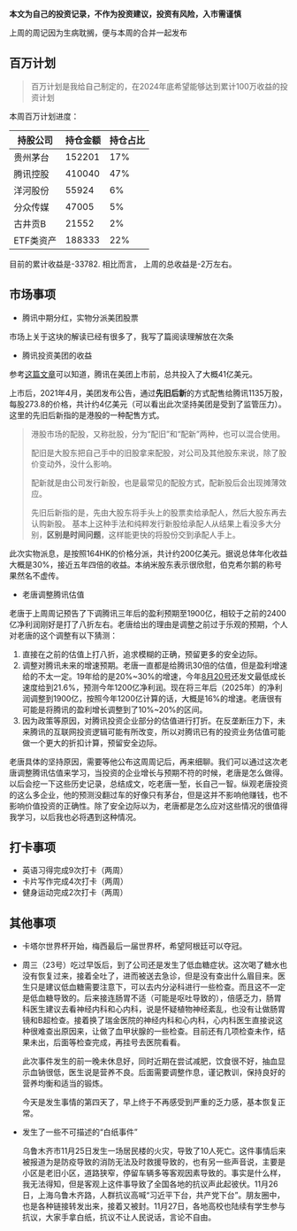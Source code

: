 **本文为自己的投资记录，不作为投资建议，投资有风险，入市需谨慎**

上周的周记因为生病耽搁，便与本周的合并一起发布

## 百万计划

> 百万计划是我给自己制定的，在2024年底希望能够达到累计100万收益的投资计划

本周百万计划进度：

| 持股公司  | 持仓金额 | 持仓占比 |
| --------- | -------- | -------- |
| 贵州茅台  | 152201   | 17%      |
| 腾讯控股  | 410040   | 47%      |
| 洋河股份  | 55924    | 6%       |
| 分众传媒  | 47005    | 5%       |
| 古井贡B   | 21552    | 2%       |
| ETF类资产 | 188333   | 22%      |

目前的累计收益是-33782. 相比而言， 上周的总收益是-2万左右。

## 市场事项

- 腾讯中期分红，实物分派美团股票

市场上关于这块的解读已经有很多了，我写了篇阅读理解放在次条

- 腾讯投资美团的收益

参考[这篇文章](https://mp.weixin.qq.com/s/zqcqQZkjP7vXK4GgzpcPfA)可以知道，腾讯在美团上市前，总共投入了大概41亿美元。

上市后，2021年4月，美团发布公告，通过**先旧后新**的方式配售给腾讯1135万股，每股273.8的价格，共计约4亿美元（可以看出此次坚持美团是受到了监管压力）。这里的先旧后新指的是港股的一种配售方式。

> 港股市场的配股，又称批股，分为“配旧”和“配新”两种，也可以混合使用。 
>
> 配旧是大股东把自己手中的旧股拿来配股，对公司及其他股东来说，除了股价变动外，没什么影响。
>
> 配新就是由公司发行新股，也是最常见的配股方式，配新股后会出现摊薄效应。
>
> 先旧后新指的是，先由大股东将手头上的股票卖给承配人，然后大股东再去认购新股。 基本上这种手法和纯粹发行新股给承配人从结果上看没多大分别，**区别是时间问题**，这样能更快的将股份交到承配人手上。

此次实物派息，是按照164HK的价格分派，共计约200亿美元。据说总体年化收益大概是30%，接近五年四倍的收益。本纳米股东表示很欣慰，伯克希尔鹅的称号果然名不虚传。

- 老唐调整腾讯估值

老唐于上周周记预告了下调腾讯三年后的盈利预期至1900亿，相较于之前的2400亿净利润刚好是打了八折左右。老唐给出的理由是调整之前过于乐观的预期，个人对老唐的这个调整有以下猜测：

1. 直接在之前的估值上打八折，追求模糊的正确，预留更多的安全边际。
2. 调整对腾讯未来的增速预期。老唐一直都是给腾讯30倍的估值，但是盈利增速给的不太一定。19年给的是20%~30%的增速，今年[8月20号](https://mp.weixin.qq.com/s/z2tVgHRZ_P7NzRV1GwzDrA)还发文最低成长速度给到21.6%，预测今年1200亿净利润。现在将三年后（2025年）的净利润调整到1900亿，按照今年1200亿计算的话，大概是16%的增速。老唐很有可能是将腾讯的盈利增长调整到了10%~20%的区间。
3. 因为政策等原因，对腾讯投资企业部分的估值进行打折。在反垄断压力下，未来腾讯的互联网投资逻辑可能有所改变，所以对腾讯已有的投资业务估值可能做一个更大的折扣计算，预留安全边际。

老唐具体的坚持原因，需要等他公布这周周记后，再来细聊。我们可以通过这次老唐调整腾讯估值来学习，当投资的企业增长与预期不符的时候，老唐是怎么做得。以后会挖一下这些历史记录，总结成文，吃老唐一堑，长自己一智。纵观老唐投资的这么多企业，他的预测没翻过车的好像只有茅台，但是这并不影响他赚钱，也不影响价值投资的正确性。除了安全边际以为，老唐都是怎么应对这些情况的很值得我学习，以后我也必将遇到这种情况。

## 打卡事项

- 英语习得完成9次打卡（两周）
- 卡片写作完成4次打卡（两周）
- 健身运动完成2次打卡（两周）

## 其他事项

- 卡塔尔世界杯开始，梅西最后一届世界杯，希望阿根廷可以夺冠。

- 周三（23号）吃过早饭后，到了公司还是发生了低血糖症状。这次喝了糖水也没有恢复过来，接着全吐了，进而被送去急诊，但是没有查出什么眉目来。医生只是建议低血糖需要注意下，可以去内分泌科进行一些检查。而且这不一定是低血糖导致的。后来接连肠胃不适（可能是呕吐导致的），倍感乏力，肠胃科医生建议去看神经内科和心内科，说是怀疑植物神经紊乱，也没有让做肠胃镜和B超检查。接着换了瑞金医院的神经内科和心内科，心内科医生直接说这种很难查出原因来，让做了血甲状腺的一些检查。目前还有几项检查未作，结果未出，后面等检查完成，再挂号去医院看看。

  此次事件发生的前一晚未休息好，同时近期在尝试减肥，饮食很不好，抽血显示血钠很低，医生说是营养不良。后面需要调整作息，谨记教训，保持良好的营养均衡和适当的锻炼。

  今天是发生事情的第四天了，早上终于不再感受到严重的乏力感，基本恢复正常。

- 发生了一些不可描述的“白纸事件”

  乌鲁木齐市11月25日发生一场居民楼的火灾，导致了10人死亡。这件事情后来被报道为是防疫导致的消防无法及时救援导致的，也有另一些声音说，主要是小区是老旧小区，道路狭窄，停留车辆多等客观因素导致的。事实是什么样，我无法得知，但是客观上这件事导致了全国各地的抗议声此起彼伏。11月26日，上海乌鲁木齐路，人群抗议高喊“习近平下台，共产党下台”。朋友圈中，也是各种链接转发出来，接着又被封。11月27日，各地高校也陆续有学生参与抗议，大家手拿白纸，抗议不让人民说话，言论不自由。